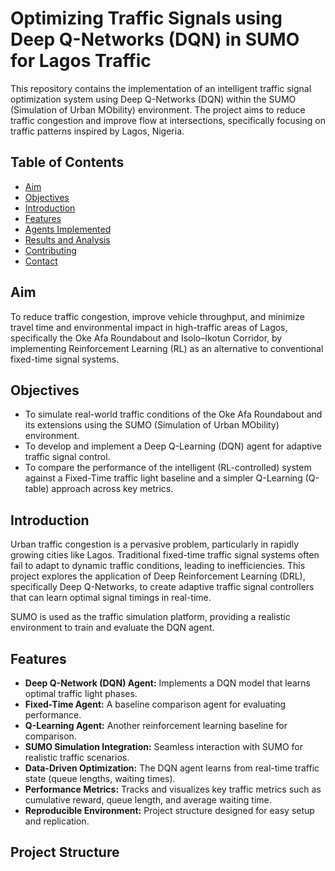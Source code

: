 # Optimizing Traffic Signals using Deep Q-Networks (DQN) in SUMO for Lagos Traffic

This repository contains the implementation of an intelligent traffic signal optimization system using Deep Q-Networks (DQN) within the SUMO (Simulation of Urban MObility) environment. The project aims to reduce traffic congestion and improve flow at intersections, specifically focusing on traffic patterns inspired by Lagos, Nigeria.

## Table of Contents

- [Aim](#aim)
- [Objectives](#objectives)
- [Introduction](#introduction)
- [Features](#features)
- [Agents Implemented](#agents-implemented)
- [Results and Analysis](#results-and-analysis)
- [Contributing](#contributing)
- [Contact](#contact)

## Aim
To reduce traffic congestion, improve vehicle throughput, and minimize travel time and environmental impact in high-traffic areas of Lagos, specifically the Oke Afa Roundabout and Isolo–Ikotun Corridor, by implementing Reinforcement Learning (RL) as an alternative to conventional fixed-time signal systems.

## Objectives
-	To simulate real-world traffic conditions of the Oke Afa Roundabout and its extensions using the SUMO (Simulation of Urban MObility) environment.
-	To develop and implement a Deep Q-Learning (DQN) agent for adaptive traffic signal control.
-	To compare the performance of the intelligent (RL-controlled) system against a Fixed-Time traffic light baseline and a simpler Q-Learning (Q-table) approach across key metrics.


## Introduction

Urban traffic congestion is a pervasive problem, particularly in rapidly growing cities like Lagos. Traditional fixed-time traffic signal systems often fail to adapt to dynamic traffic conditions, leading to inefficiencies. This project explores the application of Deep Reinforcement Learning (DRL), specifically Deep Q-Networks, to create adaptive traffic signal controllers that can learn optimal signal timings in real-time.

SUMO is used as the traffic simulation platform, providing a realistic environment to train and evaluate the DQN agent.

## Features

-   **Deep Q-Network (DQN) Agent:** Implements a DQN model that learns optimal traffic light phases.
-   **Fixed-Time Agent:** A baseline comparison agent for evaluating performance.
-   **Q-Learning Agent:** Another reinforcement learning baseline for comparison.
-   **SUMO Simulation Integration:** Seamless interaction with SUMO for realistic traffic scenarios.
-   **Data-Driven Optimization:** The DQN agent learns from real-time traffic state (queue lengths, waiting times).
-   **Performance Metrics:** Tracks and visualizes key traffic metrics such as cumulative reward, queue length, and average waiting time.
-   **Reproducible Environment:** Project structure designed for easy setup and replication.

## Project Structure
